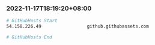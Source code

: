 
###  2022-11-17T18:19:20+08:00
```bash
# GitHubHosts Start
54.158.226.49                 github.githubassets.com

# GitHubHosts End

```


